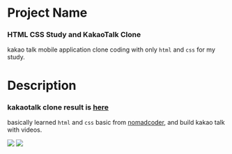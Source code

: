 # Project Name
### HTML CSS Study and KakaoTalk Clone
kakao talk mobile application clone coding with only `html` and `css` for my study. 

# Description
### kakaotalk clone result is [here](https://jh0152park.github.io/html_css_study/)
basically learned `html` and `css` basic from [nomadcoder](https://nomadcoders.co/), and build kakao talk with videos.

<img src="https://img.shields.io/badge/html-E34F26?style=for-the-badge&logo=html5&logoColor=white">  <img src="https://img.shields.io/badge/css-1572B6?style=for-the-badge&logo=css3&logoColor=white">
